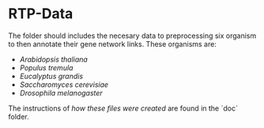 # RTP-Data 



The folder should includes the necesary data to preprocessing six organism to then annotate their gene network links. These organisms are:

* *Arabidopsis thaliana*
* *Populus tremula*
* *Eucalyptus grandis*
* *Saccharomyces cerevisiae*
* *Drosophila melanogaster*

The instructions of *how these files were created* are found in the ´doc´ folder. 